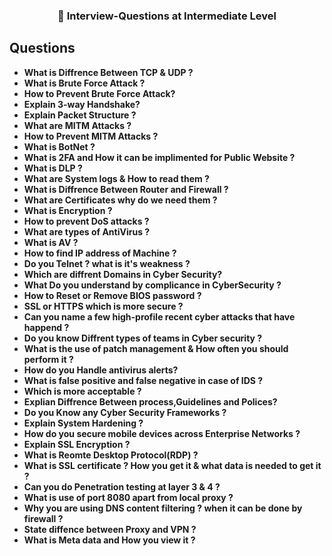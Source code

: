 <h3 align="center"> 📝 Interview-Questions at Intermediate Level </h3>

## Questions


- **What is Diffrence Between TCP & UDP ?**
- **What is Brute Force Attack ?**
- **How to Prevent Brute Force Attack?**
- **Explain 3-way Handshake?**
- **Explain Packet Structure ?**
- **What are MITM Attacks ?**
- **How to Prevent MITM Attacks ?**
- **What is BotNet ?**
- **What is 2FA and How it can be implimented for Public Website ?**
- **What is DLP ?**
- **What are System logs & How to read them ?**
- **What is Diffrence Between Router and Firewall ?**
- **What are Certificates why do we need them ?**
- **What is Encryption ?**
- **How to prevent DoS attacks ?**
- **What are types of AntiVirus ?**
- **What is AV ?**
- **How to find IP address of Machine ?**
- **Do you Telnet ? what is it's weakness ?**
- **Which are diffrent Domains in Cyber Security?**
- **What Do you understand by complicance in CyberSecurity ?**
- **How to Reset or Remove BIOS password ?**
- **SSL or HTTPS which is more secure ?**
- **Can you name a few high-profile recent cyber attacks that have happend ?**
- **Do you know Diffrent types of teams in Cyber security ?**
- **What is the use of patch management & How often you should perform it ?**
- **How do you Handle antivirus alerts?**
- **What is false positive and false negative in case of IDS ?**
- **Which is more acceptable ?**
- **Explian Diffrence Between process,Guidelines and Polices?**
- **Do you Know any Cyber Security Frameworks ?**
- **Explain System Hardening ?**
- **How do you secure mobile devices across Enterprise Networks ?**
- **Explain SSL Encryption ?**
- **What is Reomte Desktop Protocol(RDP) ?**
- **What is SSL certificate ? How you get it & what data is needed to get it ?**
- **Can you do Penetration testing at layer 3 & 4 ?**
- **What is use of port 8080 apart from local proxy ?**
- **Why you are using DNS content filtering ? when it can be done by firewall ?**
- **State diffence between Proxy and VPN ?**
- **What is Meta data and How you view it ?**
